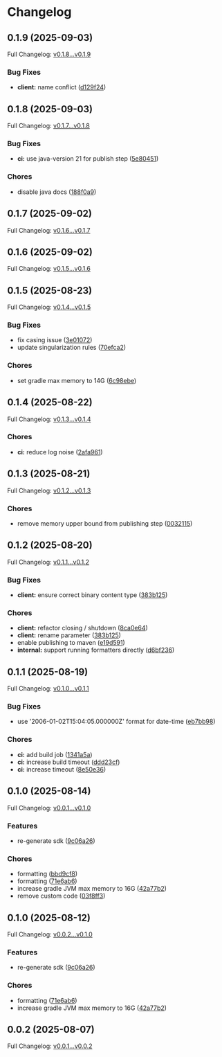 # Changelog

## 0.1.9 (2025-09-03)

Full Changelog: [v0.1.8...v0.1.9](https://github.com/Bluestaq/udl-java-sdk/compare/v0.1.8...v0.1.9)

### Bug Fixes

* **client:** name conflict ([d129f24](https://github.com/Bluestaq/udl-java-sdk/commit/d129f243c70395b17bca3f22e56570dcff59bea9))

## 0.1.8 (2025-09-03)

Full Changelog: [v0.1.7...v0.1.8](https://github.com/Bluestaq/udl-java-sdk/compare/v0.1.7...v0.1.8)

### Bug Fixes

* **ci:** use java-version 21 for publish step ([5e80451](https://github.com/Bluestaq/udl-java-sdk/commit/5e804512c7d363a940d0e05b616ba79e09a17fff))


### Chores

* disable java docs ([188f0a9](https://github.com/Bluestaq/udl-java-sdk/commit/188f0a9a5b1491bd2ccc94d54fea1fb5de4fc7a7))

## 0.1.7 (2025-09-02)

Full Changelog: [v0.1.6...v0.1.7](https://github.com/Bluestaq/udl-java-sdk/compare/v0.1.6...v0.1.7)

## 0.1.6 (2025-09-02)

Full Changelog: [v0.1.5...v0.1.6](https://github.com/Bluestaq/udl-java-sdk/compare/v0.1.5...v0.1.6)

## 0.1.5 (2025-08-23)

Full Changelog: [v0.1.4...v0.1.5](https://github.com/Bluestaq/udl-java-sdk/compare/v0.1.4...v0.1.5)

### Bug Fixes

* fix casing issue ([3e01072](https://github.com/Bluestaq/udl-java-sdk/commit/3e01072c579ffb2daee1f036e25d524bc7f111c1))
* update singularization rules ([70efca2](https://github.com/Bluestaq/udl-java-sdk/commit/70efca2a9f3fd9771a250d144e7631d4ce3a2c80))


### Chores

* set gradle max memory to 14G ([6c98ebe](https://github.com/Bluestaq/udl-java-sdk/commit/6c98ebeb9af33f39ef7c0b156ab342471e24979a))

## 0.1.4 (2025-08-22)

Full Changelog: [v0.1.3...v0.1.4](https://github.com/Bluestaq/udl-java-sdk/compare/v0.1.3...v0.1.4)

### Chores

* **ci:** reduce log noise ([2afa961](https://github.com/Bluestaq/udl-java-sdk/commit/2afa9614bd064258f0dc51d0b58769c1f8eb55a8))

## 0.1.3 (2025-08-21)

Full Changelog: [v0.1.2...v0.1.3](https://github.com/Bluestaq/udl-java-sdk/compare/v0.1.2...v0.1.3)

### Chores

* remove memory upper bound from publishing step ([0032115](https://github.com/Bluestaq/udl-java-sdk/commit/00321158671e75fc35827c8d2019762d378c8809))

## 0.1.2 (2025-08-20)

Full Changelog: [v0.1.1...v0.1.2](https://github.com/Bluestaq/udl-java-sdk/compare/v0.1.1...v0.1.2)

### Bug Fixes

* **client:** ensure correct binary content type ([383b125](https://github.com/Bluestaq/udl-java-sdk/commit/383b1252ccfb610eb806e5d80e7b995083a79915))


### Chores

* **client:** refactor closing / shutdown ([8ca0e64](https://github.com/Bluestaq/udl-java-sdk/commit/8ca0e644e090937165a983ddb13fd13269152f15))
* **client:** rename parameter ([383b125](https://github.com/Bluestaq/udl-java-sdk/commit/383b1252ccfb610eb806e5d80e7b995083a79915))
* enable publishing to maven ([e19d591](https://github.com/Bluestaq/udl-java-sdk/commit/e19d5913ee67970de433088b54564b94fd4e54da))
* **internal:** support running formatters directly ([d6bf236](https://github.com/Bluestaq/udl-java-sdk/commit/d6bf23608fb3d645e2bb71e5c4c49bf2fd66bba1))

## 0.1.1 (2025-08-19)

Full Changelog: [v0.1.0...v0.1.1](https://github.com/Bluestaq/udl-java-sdk/compare/v0.1.0...v0.1.1)

### Bug Fixes

* use '2006-01-02T15:04:05.000000Z' format for date-time ([eb7bb98](https://github.com/Bluestaq/udl-java-sdk/commit/eb7bb983e2a00564121024ac184c7867886831fb))


### Chores

* **ci:** add build job ([1341a5a](https://github.com/Bluestaq/udl-java-sdk/commit/1341a5a2b845739121ef0437f6cf8dc0bf8941e0))
* **ci:** increase build timeout ([ddd23cf](https://github.com/Bluestaq/udl-java-sdk/commit/ddd23cfe245bdfe754650c1da1e402f0feddafe0))
* **ci:** increase timeout ([8e50e36](https://github.com/Bluestaq/udl-java-sdk/commit/8e50e36be62137291900f3277c7f0922e39bd064))

## 0.1.0 (2025-08-14)

Full Changelog: [v0.0.1...v0.1.0](https://github.com/Bluestaq/udl-java-sdk/compare/v0.0.1...v0.1.0)

### Features

* re-generate sdk ([9c06a26](https://github.com/Bluestaq/udl-java-sdk/commit/9c06a2685dd01529f132e002db2f69877932bd59))


### Chores

* formatting ([bbd9cf8](https://github.com/Bluestaq/udl-java-sdk/commit/bbd9cf8321dcecf66978294d24e15e63e94d10c7))
* formatting ([71e6ab6](https://github.com/Bluestaq/udl-java-sdk/commit/71e6ab65384c9c2a223158bfe85b2ac142d484ee))
* increase gradle JVM max memory to 16G ([42a77b2](https://github.com/Bluestaq/udl-java-sdk/commit/42a77b2979f25ce577d6e1754b01c328a7225019))
* remove custom code ([03f8ff3](https://github.com/Bluestaq/udl-java-sdk/commit/03f8ff3a05f9b754750756d5969a0c287b81d2af))

## 0.1.0 (2025-08-12)

Full Changelog: [v0.0.2...v0.1.0](https://github.com/Bluestaq/udl-java-sdk/compare/v0.0.2...v0.1.0)

### Features

* re-generate sdk ([9c06a26](https://github.com/Bluestaq/udl-java-sdk/commit/9c06a2685dd01529f132e002db2f69877932bd59))


### Chores

* formatting ([71e6ab6](https://github.com/Bluestaq/udl-java-sdk/commit/71e6ab65384c9c2a223158bfe85b2ac142d484ee))
* increase gradle JVM max memory to 16G ([42a77b2](https://github.com/Bluestaq/udl-java-sdk/commit/42a77b2979f25ce577d6e1754b01c328a7225019))

## 0.0.2 (2025-08-07)

Full Changelog: [v0.0.1...v0.0.2](https://github.com/Bluestaq/udl-java-sdk/compare/v0.0.1...v0.0.2)
